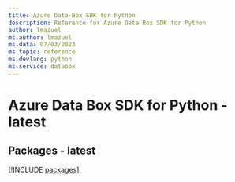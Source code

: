 ```yaml
---
title: Azure Data Box SDK for Python
description: Reference for Azure Data Box SDK for Python
author: lmazuel
ms.author: lmazuel
ms.data: 07/03/2023
ms.topic: reference
ms.devlang: python
ms.service: databox
---
```

# Azure Data Box SDK for Python - latest
## Packages - latest
[!INCLUDE [packages](data-box-index.md)]